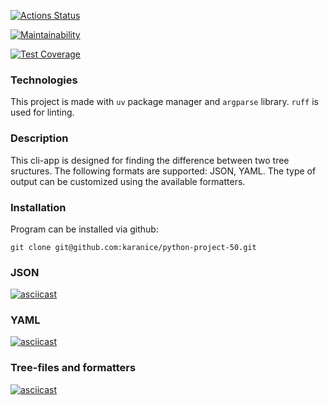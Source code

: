[![Actions Status](https://github.com/karanice/python-project-50/actions/workflows/hexlet-check.yml/badge.svg)](https://github.com/karanice/python-project-50/actions)

[![Maintainability](https://api.codeclimate.com/v1/badges/f661dd907776578271f9/maintainability)](https://codeclimate.com/github/karanice/python-project-50/maintainability)

[![Test Coverage](https://api.codeclimate.com/v1/badges/f661dd907776578271f9/test_coverage)](https://codeclimate.com/github/karanice/python-project-50/test_coverage)

### Technologies

This project is made with `uv` package manager and `argparse` library. `ruff` is used for linting.

### Description

This cli-app is designed for finding the difference between two tree sructures. 
The following formats are supported: JSON, YAML.
The type of output can be customized using the available formatters.

### Installation 

Program can be installed via github:

`git clone git@github.com:karanice/python-project-50.git`

### JSON

[![asciicast](https://asciinema.org/a/698204.svg)](https://asciinema.org/a/698204)

### YAML

[![asciicast](https://asciinema.org/a/698863.svg)](https://asciinema.org/a/698863)

### Tree-files and formatters

[![asciicast](https://asciinema.org/a/705067.svg)](https://asciinema.org/a/705067)

